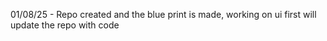 
01/08/25 -  Repo created and the blue print is made, working on ui first will update the repo with code
